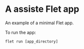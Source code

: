 # A assiste Flet app

An example of a minimal Flet app.

To run the app:

```
flet run [app_directory]
```